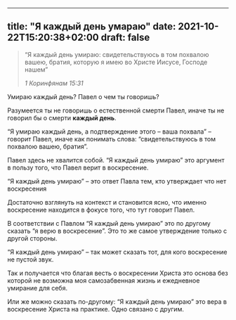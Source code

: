 
---
title: "Я каждый день умараю"
date: 2021-10-22T15:20:38+02:00
draft: false
---

<blockquote class="wp-block-quote">
  <p>
    &#8220;Я каждый день умираю: свидетельствуюсь в том похвалою вашею, братия, которую я имею во Христе Иисусе, Господе нашем&#8221;
  </p>
  
  <cite>1 Коринфянам 15:31</cite>
</blockquote>

Умираю каждый день? Павел о чем ты говоришь?

Разумеется ты не говоришь о естественной смерти Павел, иначе ты не говорил бы о смерти **каждый день**.

&#8220;Я умираю каждый день, а подтверждение этого &#8211; ваша похвала&#8221; &#8211; говорит Павел, иначе как понимать слова: &#8220;свидетельствуюсь в том похвалою вашею, братия&#8221;.

Павел здесь не хвалится собой. &#8220;Я каждый день умираю&#8221; это аргумент в пользу того, что Павел верит в воскресение.

“Я каждый день умираю” &#8211; это ответ Павла тем, кто утверждает что нет воскресения

Достаточно взглянуть на контекст и становится ясно, что именно воскресение находится в фокусе того, что тут говорит Павел. &nbsp;

В соответствии с Павлом &#8220;Я каждый день умираю&#8221; это по другому сказать &#8220;я верю в воскресение&#8221;. Это то же самое утверждение только с другой стороны.

&#8220;Я каждый день умираю&#8221; &#8211; так может сказать тот, для кого воскресение не пустой звук.

Так и получается что благая весть о воскресении Христа это основа без которой не возможна моя самозабвенная жизнь и ежедневное умирание для себя.

Или же можно сказать по-другому: “Я каждый день умираю” это вера в воскресение Христа на практике. Одно связано с другим.